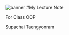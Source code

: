 ![banner]([https://www.pinterest.com/pin/3588874695821480/(https://i.pinimg.com/474x/fc/86/4d/fc864db2c289fb8180f6f748540e4858.jpg)https://i.pinimg.com/474x/fc/86/4d/fc864db2c289fb8180f6f748540e4858.jpg](https://i.pinimg.com/474x/fc/86/4d/fc864db2c289fb8180f6f748540e4858.jpg)https://i.pinimg.com/474x/fc/86/4d/fc864db2c289fb8180f6f748540e4858.jpg)
#My Lecture Note

For Class OOP

Supachai Taengyonram
